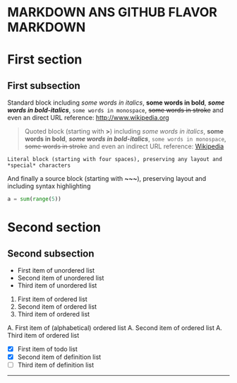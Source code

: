 # MARKDOWN ANS GITHUB FLAVOR MARKDOWN

<!-- First comment -->

First section
=============

First subsection
----------------

Standard block including *some words in italics*, **some words in bold**, _**some words in bold-italics**_, `some words in monospace`, ~~some words in stroke~~ and even an direct URL reference: http://www.wikipedia.org

> Quoted block (starting with **>**) including *some words in italics*, **some words in bold**, _**some words in bold-italics**_, `some words in monospace`, ~~some words in stroke~~ and even an indirect URL reference: [Wikipedia](http://www.wikipedia.org)

    Literal block (starting with four spaces), preserving any layout and *special* characters

And finally a source block (starting with **\~\~\~**), preserving layout and including syntax highlighting

~~~python
a = sum(range(5))
~~~

# Second section

## Second subsection

* First item of unordered list
* Second item of unordered list
* Third item of unordered list

1. First item of ordered list
1. Second item of ordered list
1. Third item of ordered list

A. First item of (alphabetical) ordered list
A. Second item of ordered list
A. Third item of ordered list

- [x] First item of todo list
- [x] Second item of definition list
- [ ] Third item of definition list

----
